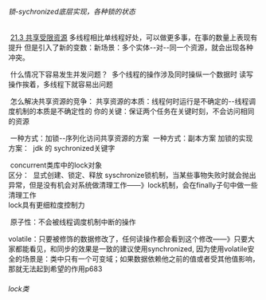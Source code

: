 ###### 锁-sychronized底层实现，各种锁的状态

​		[21.3 共享受限资源]()
​				多线程相比单线程好处，可以做更多事，在事的数量上表现有提升
​				但是引入了新的变数：新场景：多个实体--对--同一个资源，就会出现各种冲突。
​			

​				什么情况下容易发生并发问题？
​						多个线程的操作涉及同时操纵一个数据时
​						读写操作挨着，多线程下就容易出问题

​				怎么解决共享资源的竞争：
​						共享资源的本质：线程何时运行是不确定的--线程调度机制的本质是不确定性的
​						你的关键：保证两个任务在关键时刻，不会访问相同的资源

​						一种方式：加锁--序列化访问共享资源的方案
​						一种方式：副本方案
​								加锁的实现方案：
​										jdk 的 sychronized关键字

​										concurrent类库中的lock对象	
​										区分：
​												显式创建、锁定、释放
​												syschronize锁机制，当某些事物失败时就会抛出异常，但是没有机会对系统做清理工作——》lock机制，会在finally子句中做一些清理工作	
​												lock具有更细粒度控制力	

​						原子性：不会被线程调度机制中断的操作

​						volatile：只要被修饰的数据修改了，任何读操作都会看到这个修改——》只要大家都能看见，和同步的效果是一致的
​						建议使用synchronized, 因为使用volatile安全的场景是：类中只有一个可变域；如果数据依赖他之前的值或者受其他值影响，那就无法起到希望的作用p683																		









###### lock类

